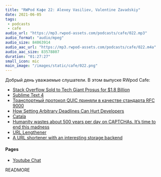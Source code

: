 ```yaml
---
title: "RWPod Кафе 22: Alexey Vasiliev, Valentine Zavadskiy"
date: 2021-06-05
tags:
 - podcasts
 - cafe
audio_url: "https://mp3.rwpod-assets.com/podcasts/cafe/022.mp3"
audio_format: "audio/mpeg"
audio_size: 84063914
audio_aac_url: "https://mp3.rwpod-assets.com/podcasts/cafe/022.m4a"
audio_aac_size: 83578807
duration: "01:27:27"
small_icon: mic
main_image: "/images/static/cafe/022.png"
---
```


Добрый день уважаемые слушатели. В этом выпуске RWpod Cafe:

 - [Stack Overflow Sold to Tech Giant Prosus for $1.8 Billion](https://www.wsj.com/articles/software-developer-community-stack-overflow-sold-to-tech-giant-prosus-for-1-8-billion-11622648400)
 - [Sublime Text 4](https://www.sublimetext.com/blog/articles/sublime-text-4)
 - [Транспортный протокол QUIC приняли в качестве стандарта RFC 9000](https://habr.com/ru/company/globalsign/blog/560342/)
 - [How Setting Arbitrary Deadlines Can Hurt Developers](https://javascript.plainenglish.io/how-setting-arbitrary-deadlines-can-hurt-developers-aa663df4d7ad)
 - [Catala](https://catala-lang.org/)
 - [Humanity wastes about 500 years per day on CAPTCHAs. It’s time to end this madness](https://blog.cloudflare.com/introducing-cryptographic-attestation-of-personhood/)
 - [URL Lengthener](https://aaa.aaaaaaaaaaaaaaaaaaaaaaaaaaaaaaaaaaaaaaaaaaaaaaaaaaaaaaaa.com/)
 - [A URL shortener with an interesting storage backend](https://ols.wtf/2021/05/17/url-shortener.html)

#### Pages

 - [Youtube Chat](https://youtu.be/HdUemo1SXtc)

READMORE
